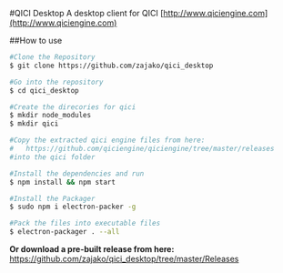#QICI Desktop
A desktop client for QICI [http://www.qiciengine.com](http://www.qiciengine.com)

##How to use
```bash
#Clone the Repository
$ git clone https://github.com/zajako/qici_desktop

#Go into the repository
$ cd qici_desktop

#Create the direcories for qici
$ mkdir node_modules
$ mkdir qici

#Copy the extracted qici engine files from here: 
#	https://github.com/qiciengine/qiciengine/tree/master/releases
#into the qici folder

#Install the dependencies and run
$ npm install && npm start

#Install the Packager
$ sudo npm i electron-packer -g

#Pack the files into executable files
$ electron-packager . --all
```

**Or download a pre-built release from here:**
	https://github.com/zajako/qici_desktop/tree/master/Releases
